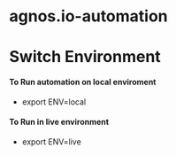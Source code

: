 # agnos.io-automation

# Switch Environment 

#### To Run automation on local enviroment 
- export ENV=local 

#### To Run in live environment 
- export ENV=live 


